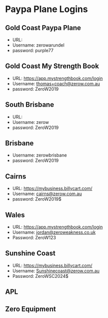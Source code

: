 # Paypa Plane Logins

## Gold Coast Paypa Plane
- URL: 
- Username: zerowarundel
- password: purple77

## Gold Coast My Strength Book
- URL: https://app.mystrengthbook.com/login
- Username: thomas+coach@zerow.com.au
- password: ZeroW2019

## South Brisbane
- URL: 
- Username: zerow
- password: ZeroW2019

## Brisbane
- Username: zerowbrisbane
- password: ZeroW2019

## Cairns
- URL: https://mybusiness.billycart.com/
- Username: cairns@zerow.com.au
- password: ZeroW2019$

## Wales
- URL: https://app.mystrengthbook.com/login
- Username: jordan@zeroweakness.co.uk
- Password: ZeroW123

## Sunshine Coast
- URL: https://mybusiness.billycart.com/
- Username: Sunshinecoast@zerow.com.au
- Password: ZeroWSC2024$

## APL

## Zero Equipment